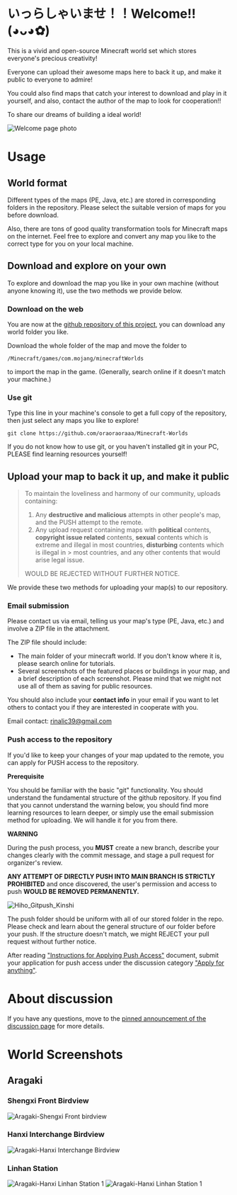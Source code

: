 #  いっらしゃいませ！！Welcome!!(◕ᴗ◕✿)
This is a vivid and open-source Minecraft world set which stores everyone's precious creativity!

Everyone can upload their awesome maps here to back it up, and make it public to everyone to admire!

You could also find maps that catch your interest to download and play in it yourself, and also, contact the author of the map to look for cooperation!!

To share our dreams of building a ideal world!

![Welcome page photo](/Repo_Assets/Welcome_Main_Page.jpg)

# Usage

## World format

Different types of the maps (PE, Java, etc.) are stored in corresponding folders in the repository. Please select the suitable version of maps for you before download.

Also, there are tons of good quality transformation tools for Minecraft maps on the internet. Feel free to explore and convert any map you like to the correct type for you on your local machine.


## Download and explore on your own

To explore and download the map you like in your own machine (without anyone knowing it), use the two methods we provide below.

### Download on the web

You are now at the [github repository of this project](https://github.com/oraoraoraaa/Minecraft-Worlds), you can download any world folder you like.

Download the whole folder of the map and move the folder to 
```
/Minecraft/games/com.mojang/minecraftWorlds
```
to import the map in the game. (Generally, search online if it doesn't match your machine.)

### Use git

Type this line in your machine's console to get a full copy of the repository, then just select any maps you like to explore!

```
git clone https://github.com/oraoraoraaa/Minecraft-Worlds
```
If you do not know how to use git, or you haven't installed git in your PC, PLEASE find learning resources yourself!

## Upload your map to back it up, and make it public


> To maintain the loveliness and harmony of our community, uploads containing:
> 1. Any **destructive and malicious** attempts in other people's map, and the PUSH attempt to the remote.
> 2. Any upload request containing maps with **political** contents, **copyright issue related** contents, **sexual** contents which is extreme and illegal in most countries, **disturbing** contents which is illegal in > most countries, and any other contents that would arise legal issue.
> 
> WOULD BE REJECTED WITHOUT FURTHER NOTICE.


We provide these two methods for uploading your map(s) to our repository.

### Email submission

Please contact us via email, telling us your map's type (PE, Java, etc.) and involve a ZIP file in the attachment. 

The ZIP file should include: 

- The main folder of your minecraft world. If you don't know where it is, please search online for tutorials.
- Several screenshots of the featured places or buildings in your map, and a brief description of each screenshot. Please mind that we might not use all of them as saving for public resources.

You should also include your **contact info** in your email if you want to let others to contact you if they are interested in cooperate with you.

Email contact: rinalic39@gmail.com

### Push access to the repository

If you'd like to keep your changes of your map updated to the remote, you can apply for PUSH access to the repository.

**Prerequisite**

You should be familiar with the basic "git" functionality. 
You should understand the fundamental structure of the github repository.
If you find that you cannot understand the warning below, you should find more learning resources to learn deeper, or simply use the email submission method for uploading. We will handle it for you from there.

**WARNING**

During the push process, you **MUST** create a new branch, describe your changes clearly with the commit message, and stage a pull request for organizer's review.

**ANY ATTEMPT OF DIRECTLY PUSH INTO MAIN BRANCH IS STRICTLY PROHIBITED** and once discovered, the user's permission and access to push **WOULD BE REMOVED PERMANENTLY.**

![Hiho_Gitpush_Kinshi](https://github.com/user-attachments/assets/7c282dbc-caaa-4f85-b38f-fbbf267d727a)

The push folder should be uniform with all of our stored folder in the repo. Please check and learn about the general structure of our folder before your push.
If the structure doesn't match, we might REJECT your pull request without further notice.

After reading ["Instructions for Applying Push Access"](https://github.com/oraoraoraaa/Minecraft-Worlds/discussions/2) document, submit your application for push access under the discussion category ["Apply for anything"](https://github.com/oraoraoraaa/Minecraft-Worlds/discussions/categories/apply-for-anything).

# About discussion
If you have any questions, move to the [pinned announcement of the discussion page](https://github.com/oraoraoraaa/Minecraft-Worlds/discussions/1) for more details.

# World Screenshots
## Aragaki
### Shengxi Front Birdview
![Aragaki-Shengxi Front birdview](/Worlds/Screenshots/Aragaki/Shengxi_Front.PNG)
### Hanxi Interchange Birdview
![Aragaki-Hanxi Interchange Birdview](/Worlds/Screenshots/Aragaki/Hanxi_Interchange.PNG)
### Linhan Station
![Aragaki-Hanxi Linhan Station 1](/Worlds/Screenshots/Aragaki/Linhan_Station1.PNG)
![Aragaki-Hanxi Linhan Station 1](/Worlds/Screenshots/Aragaki/Linhan_Station2.PNG)
